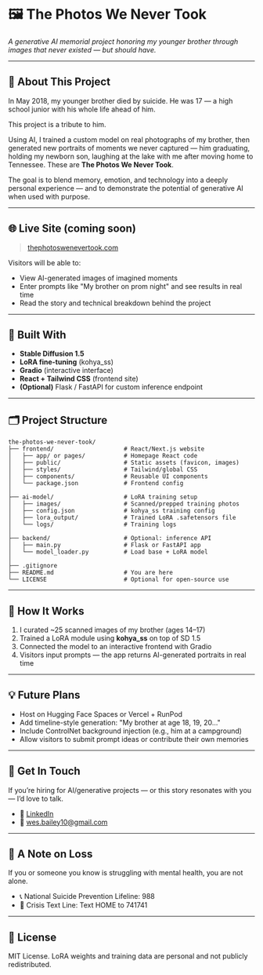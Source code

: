 # 🖼️ The Photos We Never Took

*A generative AI memorial project honoring my younger brother through images that never existed — but should have.*

---

## 📖 About This Project

In May 2018, my younger brother died by suicide. He was 17 — a high school junior with his whole life ahead of him.

This project is a tribute to him.

Using AI, I trained a custom model on real photographs of my brother, then generated new portraits of moments we never captured — him graduating, holding my newborn son, laughing at the lake with me after moving home to Tennessee. These are **The Photos We Never Took**.

The goal is to blend memory, emotion, and technology into a deeply personal experience — and to demonstrate the potential of generative AI when used with purpose.

---

## 🌐 Live Site (coming soon)

> [thephotoswenevertook.com](https://thephotoswenevertook.com)

Visitors will be able to:
- View AI-generated images of imagined moments
- Enter prompts like "My brother on prom night" and see results in real time
- Read the story and technical breakdown behind the project

---

## 🧠 Built With

- **Stable Diffusion 1.5**
- **LoRA fine-tuning** (kohya_ss)
- **Gradio** (interactive interface)
- **React + Tailwind CSS** (frontend site)
- **(Optional)** Flask / FastAPI for custom inference endpoint

---

## 🗂️ Project Structure

```
the-photos-we-never-took/
├── frontend/                    # React/Next.js website
│   ├── app/ or pages/           # Homepage React code
│   ├── public/                  # Static assets (favicon, images)
│   ├── styles/                  # Tailwind/global CSS
│   ├── components/              # Reusable UI components
│   └── package.json             # Frontend config
│
├── ai-model/                    # LoRA training setup
│   ├── images/                  # Scanned/prepped training photos
│   ├── config.json              # kohya_ss training config
│   ├── lora_output/             # Trained LoRA .safetensors file
│   └── logs/                    # Training logs
│
├── backend/                     # Optional: inference API
│   ├── main.py                  # Flask or FastAPI app
│   └── model_loader.py          # Load base + LoRA model
│
├── .gitignore
├── README.md                    # You are here
└── LICENSE                      # Optional for open-source use
```

---

## 🧪 How It Works

1. I curated ~25 scanned images of my brother (ages 14–17)
2. Trained a LoRA module using **kohya_ss** on top of SD 1.5
3. Connected the model to an interactive frontend with Gradio
4. Visitors input prompts — the app returns AI-generated portraits in real time

---

## 💡 Future Plans

- Host on Hugging Face Spaces or Vercel + RunPod
- Add timeline-style generation: "My brother at age 18, 19, 20..."
- Include ControlNet background injection (e.g., him at a campground)
- Allow visitors to submit prompt ideas or contribute their own memories

---

## 🤝 Get In Touch

If you’re hiring for AI/generative projects — or this story resonates with you — I’d love to talk.

- 💼 [LinkedIn](https://www.linkedin.com/in/wes-bailey-93a8ab35b/)
- 📧 wes.bailey10@gmail.com
---

## 🙏 A Note on Loss

If you or someone you know is struggling with mental health, you are not alone.

- 📞 National Suicide Prevention Lifeline: 988
- 💬 Crisis Text Line: Text HOME to 741741

---

## 📜 License

MIT License. LoRA weights and training data are personal and not publicly redistributed.